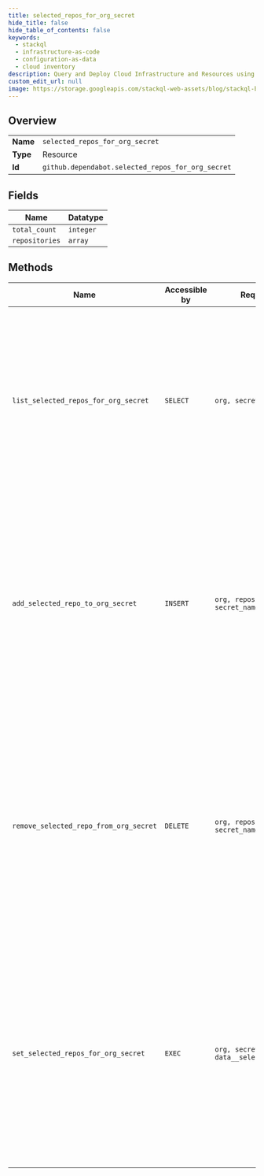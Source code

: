 ```yaml
---
title: selected_repos_for_org_secret
hide_title: false
hide_table_of_contents: false
keywords:
  - stackql
  - infrastructure-as-code
  - configuration-as-data
  - cloud inventory
description: Query and Deploy Cloud Infrastructure and Resources using SQL
custom_edit_url: null
image: https://storage.googleapis.com/stackql-web-assets/blog/stackql-blog-post-featured-image.png
---
```

  
    

## Overview
<table><tbody>
<tr><td><b>Name</b></td><td><code>selected_repos_for_org_secret</code></td></tr>
<tr><td><b>Type</b></td><td>Resource</td></tr>
<tr><td><b>Id</b></td><td><code>github.dependabot.selected_repos_for_org_secret</code></td></tr>
</tbody></table>

## Fields
| Name | Datatype |
| ---- | -------- |
| `total_count` | `integer` |
| `repositories` | `array` |
## Methods
| Name | Accessible by | Required Params | Description |
| ---- | ------------- | --------------- | ----------- |
| `list_selected_repos_for_org_secret` | `SELECT` | `org, secret_name` | Lists all repositories that have been selected when the `visibility` for repository access to a secret is set to `selected`. You must authenticate using an access token with the `admin:org` scope to use this endpoint. GitHub Apps must have the `dependabot_secrets` organization permission to use this endpoint. |
| `add_selected_repo_to_org_secret` | `INSERT` | `org, repository_id, secret_name` | Adds a repository to an organization secret when the `visibility` for repository access is set to `selected`. The visibility is set when you [Create or update an organization secret](https://docs.github.com/rest/reference/dependabot#create-or-update-an-organization-secret). You must authenticate using an access token with the `admin:org` scope to use this endpoint. GitHub Apps must have the `dependabot_secrets` organization permission to use this endpoint. |
| `remove_selected_repo_from_org_secret` | `DELETE` | `org, repository_id, secret_name` | Removes a repository from an organization secret when the `visibility` for repository access is set to `selected`. The visibility is set when you [Create or update an organization secret](https://docs.github.com/rest/reference/dependabot#create-or-update-an-organization-secret). You must authenticate using an access token with the `admin:org` scope to use this endpoint. GitHub Apps must have the `dependabot_secrets` organization permission to use this endpoint. |
| `set_selected_repos_for_org_secret` | `EXEC` | `org, secret_name, data__selected_repository_ids` | Replaces all repositories for an organization secret when the `visibility` for repository access is set to `selected`. The visibility is set when you [Create or update an organization secret](https://docs.github.com/rest/reference/dependabot#create-or-update-an-organization-secret). You must authenticate using an access token with the `admin:org` scope to use this endpoint. GitHub Apps must have the `dependabot_secrets` organization permission to use this endpoint. |
